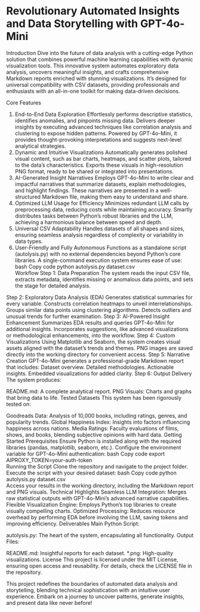 # Revolutionary Automated Insights and Data Storytelling with GPT-4o-Mini
Introduction
Dive into the future of data analysis with a cutting-edge Python solution that combines powerful machine learning capabilities with dynamic visualization tools. This innovative system automates exploratory data analysis, uncovers meaningful insights, and crafts comprehensive Markdown reports enriched with stunning visualizations. It’s designed for universal compatibility with CSV datasets, providing professionals and enthusiasts with an all-in-one toolkit for making data-driven decisions.

Core Features
1. End-to-End Data Exploration
Effortlessly performs descriptive statistics, identifies anomalies, and pinpoints missing data.
Delivers deeper insights by executing advanced techniques like correlation analysis and clustering to expose hidden patterns.
Powered by GPT-4o-Mini, it provides thought-provoking interpretations and suggests next-level analytical strategies.
2. Dynamic and Intuitive Visualizations
Automatically generates polished visual content, such as bar charts, heatmaps, and scatter plots, tailored to the data’s characteristics.
Exports these visuals in high-resolution PNG format, ready to be shared or integrated into presentations.
3. AI-Generated Insight Narratives
Employs GPT-4o-Mini to write clear and impactful narratives that summarize datasets, explain methodologies, and highlight findings.
These narratives are presented in a well-structured Markdown file, making them easy to understand and share.
4. Optimized LLM Usage for Efficiency
Minimizes redundant LLM calls by preprocessing data, reducing costs while maintaining accuracy.
Smartly distributes tasks between Python’s robust libraries and the LLM, achieving a harmonious balance between speed and depth.
5. Universal CSV Adaptability
Handles datasets of all shapes and sizes, ensuring seamless analysis regardless of complexity or variability in data types.
6. User-Friendly and Fully Autonomous
Functions as a standalone script (autolysis.py) with no external dependencies beyond Python’s core libraries.
A single-command execution system ensures ease of use:
bash
Copy code
python autolysis.py dataset.csv  
Workflow
Step 1: Data Preparation
The system reads the input CSV file, extracts metadata, identifies missing or anomalous data points, and sets the stage for detailed analysis.

Step 2: Exploratory Data Analysis (EDA)
Generates statistical summaries for every variable.
Constructs correlation heatmaps to unveil interrelationships.
Groups similar data points using clustering algorithms.
Detects outliers and unusual trends for further examination.
Step 3: AI-Powered Insight Enhancement
Summarizes EDA results and queries GPT-4o-Mini for additional insights.
Incorporates suggestions, like advanced visualizations or methodological enhancements, into the workflow.
Step 4: Custom Visualizations
Using Matplotlib and Seaborn, the system creates visual assets aligned with the dataset’s trends and themes.
PNG images are saved directly into the working directory for convenient access.
Step 5: Narrative Creation
GPT-4o-Mini generates a professional-grade Markdown report that includes:
Dataset overview.
Detailed methodologies.
Actionable insights.
Embedded visualizations for added clarity.
Step 6: Output Delivery
The system produces:

README.md: A complete analytical report.
PNG Visuals: Charts and graphs that bring data to life.
Tested Datasets
This system has been rigorously tested on:

Goodreads Data: Analysis of 10,000 books, including ratings, genres, and popularity trends.
Global Happiness Index: Insights into factors influencing happiness across nations.
Media Ratings: Faculty evaluations of films, shows, and books, blending subjective opinions with hard data.
Getting Started
Prerequisites
Ensure Python is installed along with the required libraries (pandas, matplotlib, seaborn, etc.).
Configure the environment variable for GPT-4o-Mini authentication:
bash
Copy code
export AIPROXY_TOKEN=your-auth-token  
Running the Script
Clone the repository and navigate to the project folder.
Execute the script with your desired dataset:
bash
Copy code
python autolysis.py dataset.csv  
Access your results in the working directory, including the Markdown report and PNG visuals.
Technical Highlights
Seamless LLM Integration: Merges raw statistical outputs with GPT-4o-Mini’s advanced narrative capabilities.
Flexible Visualization Engine: Employs Python’s top libraries to create visually compelling charts.
Optimized Processing: Reduces resource overhead by performing EDA before involving the LLM, saving tokens and improving efficiency.
Deliverables
Main Python Script:

autolysis.py: The heart of the system, encapsulating all functionality.
Output Files:

README.md: Insightful reports for each dataset.
*.png: High-quality visualizations.
License
This project is licensed under the MIT License, ensuring open access and reusability. For details, check the LICENSE file in the repository.

This project redefines the boundaries of automated data analysis and storytelling, blending technical sophistication with an intuitive user experience. Embark on a journey to uncover patterns, generate insights, and present data like never before!
